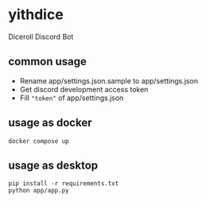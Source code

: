 # yithdice  
Diceroll Discord Bot  

## common usage
- Rename app/settings.json.sample to app/settings.json
- Get discord development access token
- Fill `"token"` of app/settings.json

## usage as docker  
```
docker compose up
```  

## usage as desktop  
```
pip install -r requirements.txt
python app/app.py
```
